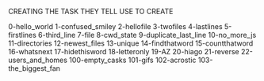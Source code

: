 CREATING THE TASK THEY TELL USE TO CREATE

0-hello_world 1-confused_smiley 2-hellofile 3-twofiles 4-lastlines 5-firstlines 6-third_line 7-file 8-cwd_state 9-duplicate_last_line 10-no_more_js 11-directories 12-newest_files 13-unique 14-findthatword 15-countthatword 16-whatsnext 17-hidethisword 18-letteronly 19-AZ 20-hiago 21-reverse 22-users_and_homes 100-empty_casks 101-gifs 102-acrostic 103-the_biggest_fan 
